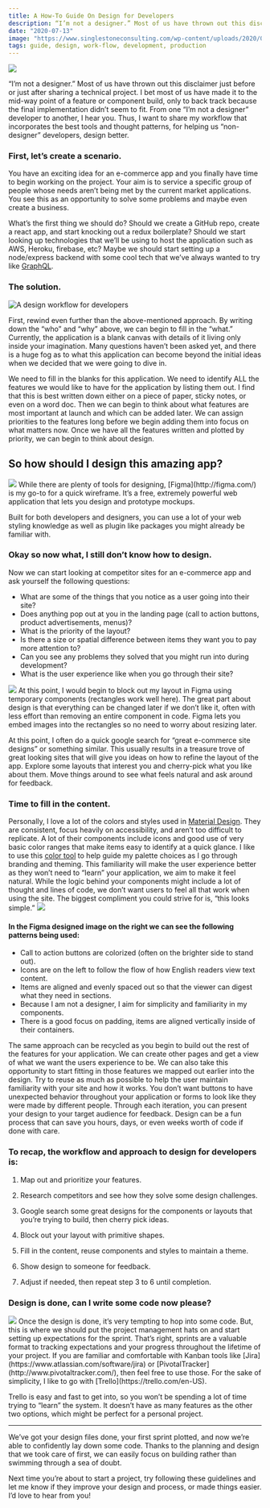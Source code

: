 ```yaml
---
title: A How-To Guide On Design for Developers
description: “I’m not a designer.” Most of us have thrown out this disclaimer just before or just after sharing a technical project. I bet most of us have made it to the mid-way point of a feature or component build, only to back track because the final implementation didn’t seem to fit.
date: "2020-07-13"
image: "https://www.singlestoneconsulting.com/wp-content/uploads/2020/07/daniel-mingook-kim-Pd-bOA-MZQs-unsplash-865x1300.jpg"
tags: guide, design, work-flow, development, production
---
```


<img src="https://www.singlestoneconsulting.com/wp-content/uploads/2020/07/daniel-mingook-kim-Pd-bOA-MZQs-unsplash-865x1300.jpg" class="lazyload" />

“I’m not a designer.” Most of us have thrown out this disclaimer just before or just after sharing a technical project. I bet most of us have made it to the mid-way point of a feature or component build, only to back track because the final implementation didn’t seem to fit. From one “I’m not a designer” developer to another, I hear you. Thus, I want to share my workflow that incorporates the best tools and thought patterns, for helping us “non-designer” developers, design better.

### First, **let’s create a scenario**.

You have an exciting idea for an e-commerce app and you finally have time to begin working on the project. Your aim is to service a specific group of people whose needs aren’t being met by the current market applications. You see this as an opportunity to solve some problems and maybe even create a business.

What’s the first thing we should do? Should we create a GitHub repo, create a react app, and start knocking out a redux boilerplate? Should we start looking up technologies that we’ll be using to host the application such as AWS, Heroku, firebase, etc? Maybe we should start setting up a node/express backend with some cool tech that we’ve always wanted to try like [GraphQL](https://www.singlestoneconsulting.com/article/graphql-how-to-guide-create-query-models-for-functional-test-automation/).

### **The solution**.

![A design workflow for developers](https://www.singlestoneconsulting.com/wp-content/uploads/2020/07/jo-szczepanska-5aiRb5f464A-unsplash-1300x868.jpg)

First, rewind even further than the above-mentioned approach. By writing down the “who” and “why” above, we can begin to fill in the “what.” Currently, the application is a blank canvas with details of it living only inside your imagination. Many questions haven’t been asked yet, and there is a huge fog as to what this application can become beyond the initial ideas when we decided that we were going to dive in.

We need to fill in the blanks for this application. We need to identify ALL the features we would like to have for the application by listing them out. I find that this is best written down either on a piece of paper, sticky notes, or even on a word doc. Then we can begin to think about what features are most important at launch and which can be added later. We can assign priorities to the features long before we begin adding them into focus on what matters now. Once we have all the features written and plotted by priority, we can begin to think about design.

## **So how should I design this amazing app?**

<img src="https://www.singlestoneconsulting.com/wp-content/uploads/2020/07/image-12.png" class="lazyload" />
While there are plenty of tools for designing, [Figma](http://figma.com/) is my go-to for a quick wireframe. It’s a free, extremely powerful web application that lets you design and prototype mockups.

Built for both developers and designers, you can use a lot of your web styling knowledge as well as plugin like packages you might already be familiar with.

### **Okay so now what, I still don’t know how to design**.

Now we can start looking at competitor sites for an e-commerce app and ask yourself the following questions:

- What are some of the things that you notice as a user going into their site?
- Does anything pop out at you in the landing page (call to action buttons, product advertisements, menus)?
- What is the priority of the layout?
- Is there a size or spatial difference between items they want you to pay more attention to?
- Can you see any problems they solved that you might run into during development?
- What is the user experience like when you go through their site?

<img src="https://www.singlestoneconsulting.com/wp-content/uploads/2020/07/image-11.png" class="lazyload" />
At this point, I would begin to block out my layout in Figma using temporary components (rectangles work well here). The great part about design is that everything can be changed later if we don’t like it, often with less effort than removing an entire component in code. Figma lets you embed images into the rectangles so no need to worry about resizing later.

At this point, I often do a quick google search for “great e-commerce site designs” or something similar. This usually results in a treasure trove of great looking sites that will give you ideas on how to refine the layout of the app. Explore some layouts that interest you and cherry-pick what you like about them. Move things around to see what feels natural and ask around for feedback.

### **Time to fill in the content**.

Personally, I love a lot of the colors and styles used in [Material Design](https://material.io/). They are consistent, focus heavily on accessibility, and aren’t too difficult to replicate. A lot of their components include icons and good use of very basic color ranges that make items easy to identify at a quick glance. I like to use this [color tool](https://material.io/resources/color/#!/?view.left=0&view.right=0) to help guide my palette choices as I go through branding and theming. This familiarity will make the user experience better as they won’t need to “learn” your application, we aim to make it feel natural. While the logic behind your components might include a lot of thought and lines of code, we don’t want users to feel all that work when using the site. The biggest compliment you could strive for is, “this looks simple.”
<img src="https://www.singlestoneconsulting.com/wp-content/uploads/2020/07/image-10.png" class="lazyload" />
#### In the Figma designed image on the right we can see the following patterns being used:

- Call to action buttons are colorized (often on the brighter side to stand out).
- Icons are on the left to follow the flow of how English readers view text content.
- Items are aligned and evenly spaced out so that the viewer can digest what they need in sections.
- Because I am not a designer, I aim for simplicity and familiarity in my components.
- There is a good focus on padding, items are aligned vertically inside of their containers.

The same approach can be recycled as you begin to build out the rest of the features for your application. We can create other pages and get a view of what we want the users experience to be. We can also take this opportunity to start fitting in those features we mapped out earlier into the design. Try to reuse as much as possible to help the user maintain familiarity with your site and how it works. You don’t want buttons to have unexpected behavior throughout your application or forms to look like they were made by different people. Through each iteration, you can present your design to your target audience for feedback. Design can be a fun process that can save you hours, days, or even weeks worth of code if done with care.

### To recap, the workflow and approach to design for developers is:

1.  Map out and prioritize your features.

1.  Research competitors and see how they solve some design challenges.

1.  Google search some great designs for the components or layouts that you’re trying to build, then cherry pick ideas.

1.  Block out your layout with primitive shapes.

1.  Fill in the content, reuse components and styles to maintain a theme.

1.  Show design to someone for feedback.

1.  Adjust if needed, then repeat step 3 to 6 until completion.

### **Design is done, can I write some code now please?**

<img src="https://www.singlestoneconsulting.com/wp-content/uploads/2020/07/image-9.png" class="lazyload" />
Once the design is done, it’s very tempting to hop into some code. But, this is where we should put the project management hats on and start setting up expectations for the sprint. That’s right, sprints are a valuable format to tracking expectations and your progress throughout the lifetime of your project. If you are familiar and comfortable with Kanban tools like [Jira](https://www.atlassian.com/software/jira) or [PivotalTracker](http://www.pivotaltracker.com/), then feel free to use those. For the sake of simplicity, I like to go with [Trello](https://trello.com/en-US).

Trello is easy and fast to get into, so you won’t be spending a lot of time trying to “learn” the system. It doesn’t have as many features as the other two options, which might be perfect for a personal project.

---

We’ve got your design files done, your first sprint plotted, and now we’re able to confidently lay down some code. Thanks to the planning and design that we took care of first, we can easily focus on building rather than swimming through a sea of doubt.

Next time you’re about to start a project, try following these guidelines and let me know if they improve your design and process, or made things easier. I’d love to hear from you!

